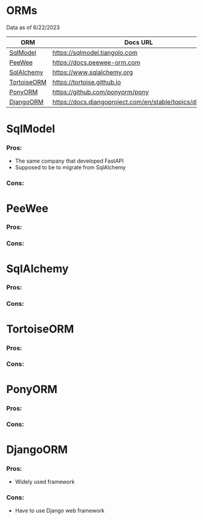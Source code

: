 # ORMs

Data as of 6/22/2023

| ORM                                                     | Docs URL                                                     | Watch/Fork/Stars | Issues/PRs |
|---------------------------------------------------------|--------------------------------------------------------------|------------------|------------|
| [SqlModel](https://github.com/tiangolo/sqlmodel)        | https://sqlmodel.tiangolo.com                                | 200/1.4k/10.1k   | 177/55     |
| [PeeWee](https://github.com/coleifer/peewee)            | https://docs.peewee-orm.com                                  | 138/430/10k      | 0/0        |
| [SqlAlchemy](https://github.com/sqlalchemy/sqlalchemy)  | https://www.sqlalchemy.org                                   | 92/1.2k/7.4k     | 162/13     |
| [TortoiseORM](https://github.com/tortoise/tortoise-orm) | https://tortoise.github.io                                   | 41/312/3.6k      | 414/43     |
| [PonyORM](https://github.com/ponyorm/pony)              | https://github.com/ponyorm/pony                              | 85/238/3.3k      | 283/33     |
| [DjangoORM](https://github.com/django/django)           | https://docs.djangoproject.com/en/stable/topics/db/models/   | 2.3k/29.4k/71.6  | NA/137     | 



# SqlModel
### Pros:
- The same company that developed FastAPI
- Supposed to be to migrate from SqlAlchemy
### Cons:

# PeeWee
### Pros:
### Cons:

# SqlAlchemy
### Pros:
### Cons:

# TortoiseORM
### Pros:
### Cons:

# PonyORM
### Pros:
### Cons:

# DjangoORM
### Pros:
- Widely used framework
### Cons:
- Have to use Django web framework
